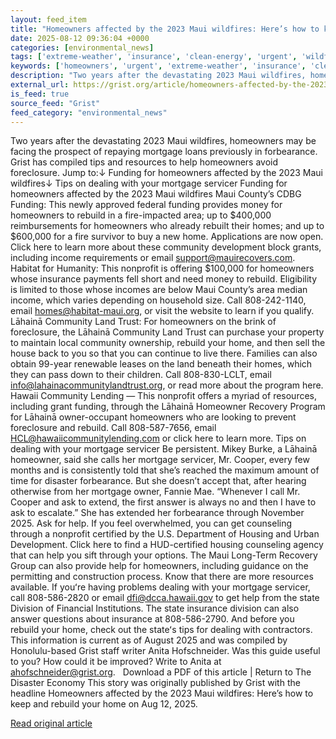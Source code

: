 ```yaml
---
layout: feed_item
title: "Homeowners affected by the 2023 Maui wildfires: Here’s how to keep and rebuild your home"
date: 2025-08-12 09:36:04 +0000
categories: [environmental_news]
tags: ['extreme-weather', 'insurance', 'clean-energy', 'urgent', 'wildfires', 'climate-risk', 'year-2023', 'renewable-energy']
keywords: ['homeowners', 'urgent', 'extreme-weather', 'insurance', 'clean-energy', 'wildfires', 'affected', 'maui']
description: "Two years after the devastating 2023 Maui wildfires, homeowners may be facing the prospect of repaying mortgage loans previously in forbearance"
external_url: https://grist.org/article/homeowners-affected-by-the-2023-maui-wildfires-heres-how-to-keep-and-rebuild-your-home/
is_feed: true
source_feed: "Grist"
feed_category: "environmental_news"
---
```


Two years after the devastating 2023 Maui wildfires, homeowners may be facing the prospect of repaying mortgage loans previously in forbearance. Grist has compiled tips and resources to help homeowners avoid foreclosure. Jump to:↓ Funding for homeowners affected by the 2023 Maui wildfires↓ Tips on dealing with your mortgage servicer Funding for homeowners affected by the 2023 Maui wildfires Maui County’s CDBG Funding: This newly approved federal funding provides money for homeowners to rebuild in a fire-impacted area; up to $400,000 reimbursements for homeowners who already rebuilt their homes; and up to $600,000 for a fire survivor to buy a new home. Applications are now open. Click here to learn more about these community development block grants, including income requirements or email support@mauirecovers.com. Habitat for Humanity: This nonprofit is offering $100,000 for homeowners whose insurance payments fell short and need money to rebuild. Eligibility is limited to those whose incomes are below Maui County’s area median income, which varies depending on household size. Call 808-242-1140, email homes@habitat-maui.org, or visit the website to learn if you qualify. Lāhainā Community Land Trust: For homeowners on the brink of foreclosure, the Lāhainā Community Land Trust can purchase your property to maintain local community ownership, rebuild your home, and then sell the house back to you so that you can continue to live there. Families can also obtain 99-year renewable leases on the land beneath their homes, which they can pass down to their children. Call 808-830-LCLT, email info@lahainacommunitylandtrust.org, or read more about the program here. Hawaii Community Lending — This nonprofit offers a myriad of resources, including grant funding, through the Lāhainā Homeowner Recovery Program for Lāhainā owner-occupant homeowners who are looking to prevent foreclosure and rebuild. Call 808-587-7656, email HCL@hawaiicommunitylending.com or click here to learn more. Tips on dealing with your mortgage servicer Be persistent. Mikey Burke, a Lāhainā homeowner, said she calls her mortgage servicer, Mr. Cooper, every few months and is consistently told that she’s reached the maximum amount of time for disaster forbearance. But she doesn’t accept that, after hearing otherwise from her mortgage owner, Fannie Mae. “Whenever I call Mr. Cooper and ask to extend, the first answer is always no and then I have to ask to escalate.” She has extended her forbearance through November 2025. Ask for help. If you feel overwhelmed, you can get counseling through a nonprofit certified by the U.S. Department of Housing and Urban Development. Click here to find a HUD-certified housing counseling agency that can help you sift through your options. The Maui Long-Term Recovery Group can also provide help for homeowners, including guidance on the permitting and construction process. Know that there are more resources available. If youʻre having problems dealing with your mortgage servicer, call 808-586-2820 or email dfi@dcca.hawaii.gov to get help from the state Division of Financial Institutions. The state insurance division can also answer questions about insurance at 808-586-2790. And before you rebuild your home, check out the stateʻs tips for dealing with contractors. This information is current as of August 2025 and was compiled by Honolulu-based Grist staff writer Anita Hofschneider. Was this guide useful to you? How could it be improved? Write to Anita at ahofschneider@grist.org. &nbsp; Download a PDF of this article | Return to The Disaster Economy This story was originally published by Grist with the headline Homeowners affected by the 2023 Maui wildfires: Here’s how to keep and rebuild your home on Aug 12, 2025.

[Read original article](https://grist.org/article/homeowners-affected-by-the-2023-maui-wildfires-heres-how-to-keep-and-rebuild-your-home/)
